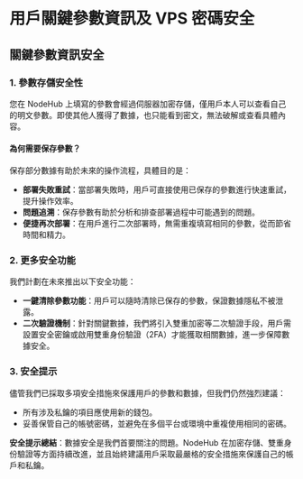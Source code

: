 # 用戶關鍵參數資訊及 VPS 密碼安全

## 關鍵參數資訊安全

### 1. 參數存儲安全性

您在 NodeHub 上填寫的參數會經過伺服器加密存儲，僅用戶本人可以查看自己的明文參數。即使其他人獲得了數據，也只能看到密文，無法破解或查看具體內容。

#### 為何需要保存參數？

保存部分數據有助於未來的操作流程，具體目的是：

* **部署失敗重試**：當部署失敗時，用戶可直接使用已保存的參數進行快速重試，提升操作效率。
* **問題追溯**：保存參數有助於分析和排查部署過程中可能遇到的問題。
* **便捷再次部署**：在用戶進行二次部署時，無需重複填寫相同的參數，從而節省時間和精力。

### 2. 更多安全功能

我們計劃在未來推出以下安全功能：

* **一鍵清除參數功能**：用戶可以隨時清除已保存的參數，保證數據隱私不被泄露。
* **二次驗證機制**：針對關鍵數據，我們將引入雙重加密等二次驗證手段，用戶需設置安全密鑰或啟用雙重身份驗證（2FA）才能獲取相關數據，進一步保障數據安全。

### 3. 安全提示

儘管我們已採取多項安全措施來保護用戶的參數和數據，但我們仍然強烈建議：

* 所有涉及私鑰的項目應使用新的錢包。
* 妥善保管自己的帳號密碼，並避免在多個平台或環境中重複使用相同的密碼。

**安全提示總結**：數據安全是我們首要關注的問題。NodeHub 在加密存儲、雙重身份驗證等方面持續改進，並且始終建議用戶采取最嚴格的安全措施來保護自己的帳戶和私鑰。

